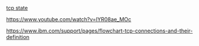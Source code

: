 [tcp state](https://users.cs.northwestern.edu/~agupta/cs340/project2/TCPIP_State_Transition_Diagram.pdf)

https://www.youtube.com/watch?v=IYR08ae_MOc

https://www.ibm.com/support/pages/flowchart-tcp-connections-and-their-definition